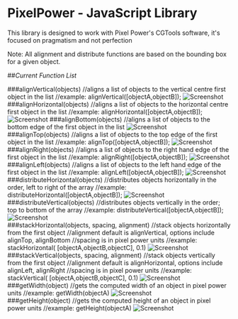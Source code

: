 # PixelPower - JavaScript Library
This library is designed to work with Pixel Power's CGTools software, it's focused on pragmatism and not perfection

Note: All alignment and distribute functions are based on the bounding box for a given object.


##_Current Function List_

###alignVertical(objects)
	//aligns a list of objects to the vertical centre first object in the list
	//example: alignVertical([objectA,objectB]);
![Screenshot](https://raw.github.com/gizmob/pixelpower-jslibrary/master/Images/Example_alignBottom.png)
###alignHorizontal(objects)
	//aligns a list of objects to the horizontal centre first object in the list
	//example: alignHorizontal([objectA,objectB]);
![Screenshot](https://raw.github.com/gizmob/pixelpower-jslibrary/master/Images/Example_alignHorizontal.png)
###alignBottom(objects)
	//aligns a list of objects to the bottom edge of the first object in the list
![Screenshot](https://raw.github.com/gizmob/pixelpower-jslibrary/master/Images/Example_alignBottom.png)
###alignTop(objects)
	//aligns a list of objects to the top edge of the first object in the list
	//example: alignTop([objectA,objectB]);
![Screenshot](https://raw.github.com/gizmob/pixelpower-jslibrary/master/Images/Example_alignTop.png)
###alignRight(objects)
	//aligns a list of objects to the right hand edge of the first object in the list
	//example: alignRight([objectA,objectB]);
![Screenshot](https://raw.github.com/gizmob/pixelpower-jslibrary/master/Images/Example_alignRight.png)
###alignLeft(objects)
	//aligns a list of objects to the left hand edge of the first object in the list
	//example: alignLeft([objectA,objectB]);
![Screenshot](https://raw.github.com/gizmob/pixelpower-jslibrary/master/Images/Example_alignLeft.png)    
###distributeHorizontal(objects)
	//distributes objects horizontally in the order, left to right of the array
	//example: distributeHorizontal([objectA,objectB]);
![Screenshot](https://raw.github.com/gizmob/pixelpower-jslibrary/master/Images/Example_distributeHorizontal.png)    
###distributeVertical(objects)
	//distributes objects vertically in the order; top to bottom of the array
	//example: distributeVertical([objectA,objectB]);
![Screenshot](https://raw.github.com/gizmob/pixelpower-jslibrary/master/Images/Example_distributeVertical.png)        
###stackHorizontal(objects, spacing, alignment)
	//stack objects horizontally from the first object
	//alignment default is alignVertical, options include alignTop, alignBottom
	//spacing is in pixel power units
	//example: stackHorizontal( [objectA,objectB,objectC], 0.1)
![Screenshot](https://raw.github.com/gizmob/pixelpower-jslibrary/master/Images/Example_stackHorizontal.png)    	
###stackVertical(objects, spacing, alignment)
	//stack objects vertically from the first object
	//alignment default is alignHorizontal, options include alignLeft, alignRight
	//spacing is in pixel power units
	//example: stackVertical( [objectA,objectB,objectC], 0.1)
![Screenshot](https://raw.github.com/gizmob/pixelpower-jslibrary/master/Images/Example_stackVertical.png)        
###getWidth(object)
	//gets the computed width of an object in pixel power units
	//example: getWidth(objectA)
![Screenshot](https://raw.github.com/gizmob/pixelpower-jslibrary/master/Images/Example_getWidth.png)    	
###getHeight(object)
	//gets the computed height of an object in pixel power units
	//example: getHeight(objectA)
![Screenshot](https://raw.github.com/gizmob/pixelpower-jslibrary/master/Images/Example_getHeight.png)        
	

	
	
	
	

